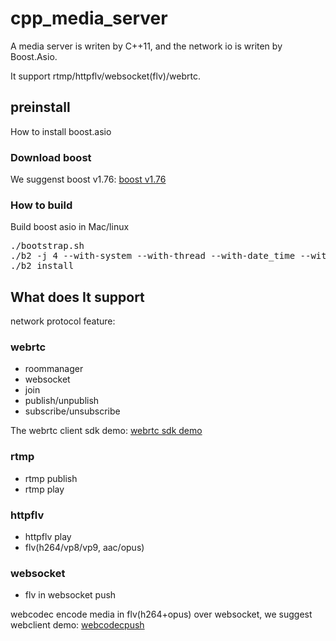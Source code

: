 # cpp_media_server

A media server is writen by C++11, and the network io is writen by Boost.Asio.

It support rtmp/httpflv/websocket(flv)/webrtc.

## preinstall
How to install boost.asio
### Download boost
We suggenst boost v1.76: [boost v1.76](https://boostorg.jfrog.io/ui/native/main/release/1.76.0/source/)

### How to build
Build boost asio in Mac/linux
<pre>
./bootstrap.sh
./b2 -j 4 --with-system --with-thread --with-date_time --with-regex --with-serialization stage
./b2 install
</pre>

## What does It support
network protocol feature:

### webrtc
* roommanager
* websocket
* join
* publish/unpublish
* subscribe/unsubscribe

The webrtc client sdk demo: [webrtc sdk demo](https://github.com/runner365/webrtc-client-sdk)
### rtmp
* rtmp publish
* rtmp play

### httpflv
* httpflv play
* flv(h264/vp8/vp9, aac/opus)

### websocket
* flv in websocket push

webcodec encode media in flv(h264+opus) over websocket, we suggest webclient demo: 
[webcodecpush](https://github.com/runner365/webcodecpush)




